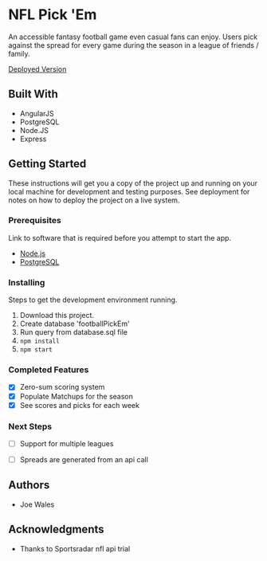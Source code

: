 # NFL Pick 'Em

An accessible fantasy football game even casual fans can enjoy.  Users pick against the spread for every game during the season in a league of friends / family.

[Deployed Version](https://football-pick-em.herokuapp.com/#/home)

## Built With

  - AngularJS
  - PostgreSQL
  - Node.JS
  - Express


## Getting Started

These instructions will get you a copy of the project up and running on your local machine for development and testing purposes. See deployment for notes on how to deploy the project on a live system.

### Prerequisites

Link to software that is required before you attempt to start the app.

- [Node.js](https://nodejs.org/en/)
- [PostgreSQL](https://www.postgresql.org/)


### Installing

Steps to get the development environment running.

1. Download this project.
2. Create database 'footballPickEm'
3. Run query from database.sql file
4. `npm install`
5. `npm start`



### Completed Features


- [x] Zero-sum scoring system
- [x] Populate Matchups for the season
- [x] See scores and picks for each week

### Next Steps

- [ ] Support for multiple leagues
- [ ] Spreads are generated from an api call


## Authors

* Joe Wales


## Acknowledgments

* Thanks to Sportsradar nfl api trial
